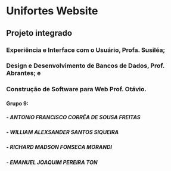 # Unifortes Website

## Projeto integrado 

### Experiência e Interface com o Usuário, Profa. Susiléa;
### Design e Desenvolvimento de Bancos de Dados, Prof. Abrantes; e
### Construção de Software para Web Prof. Otávio.

#### Grupo 9:
##### - ANTONIO FRANCISCO CORRÊA DE SOUSA FREITAS
##### - WILLIAM ALEXSANDER SANTOS SIQUEIRA
##### - RICHARD MADSON FONSECA MORANDI
##### - EMANUEL JOAQUIM PEREIRA TON
